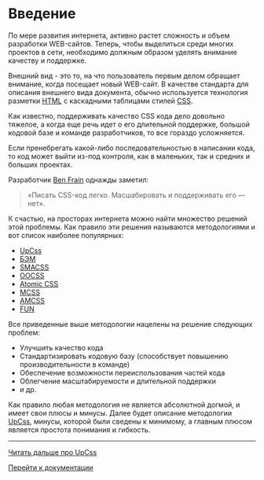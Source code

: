 # Введение

По мере развития интернета, активно растет сложность и объем разработки WEB-сайтов.
Теперь, чтобы выделиться среди многих проектов в сети, необходимо должным образом 
уделять внимание качеству и поддержке. 

Внешний вид - это то, на что пользователь первым делом обращает внимание, когда 
посещает новый WEB-сайт. В качестве стандарта для описания 
внешнего вида документа, обычно используется технология разметки [HTML](https://www.w3schools.com/html/) 
с каскадными таблицами стилей [CSS](https://www.w3schools.com/css/).

Как известно, поддерживать качество CSS кода дело довольно тяжелое, а когда еще речь
идет о его длительной поддержке, большой кодовой базе и команде разработчиков, то 
все гораздо усложняется.

Если пренебрегать какой-либо последовательностью в написании кода, то код может 
выйти из-под контроля, как в маленьких, так и средних и больших проектах.

Разработчик [Ben Frain](https://benfrain.com/) однажды заметил:
> «Писать CSS-код легко. Масшабировать и поддерживать его — нет».

К счастью, на просторах интернета можно найти множество решений этой проблемы.
Как правило эти решения называются методологиями и вот список наиболее популярных:

* [UpCss](https://github.com/nepster-web/UpCss)
* [БЭМ](https://ru.bem.info/methodology)
* [SMACSS](https://smacss.com)
* [OOCSS](https://github.com/stubbornella/oocss/wiki)
* [Atomic CSS](https://acss.io)
* [MCSS](https://operatino.github.io/MCSS/en/)
* [AMCSS](https://github.com/amcss)
* [FUN](https://benfrain.com/enduring-css-writing-style-sheets-rapidly-changing-long-lived-projects/#l7)

Все приведенные выше методологии нацелены на решение следующих проблем:
* Улучшить качество кода
* Стандартизировать кодовую базу (способствует повышению производительности в команде)
* Обеспечение возможности переиспользования частей кода
* Облегчение масштабируемости и длительной поддержки
* и др.
 
Как правило любая методология не является абсолютной догмой, и имеет свои плюсы и минусы.
Далее будет описание методологии [UpCss](https://github.com/nepster-web/UpCss), 
минусы, которой были сведены к минимому, а главным плюсом является простота понимания и 
гибкость.

--------

[Читать дальше про UpCss](./about.md)

[Перейти к документации](https://github.com/nepster-web/UpCss#%D0%94%D0%BE%D0%BA%D1%83%D0%BC%D0%B5%D0%BD%D1%82%D0%B0%D1%86%D0%B8%D1%8F)